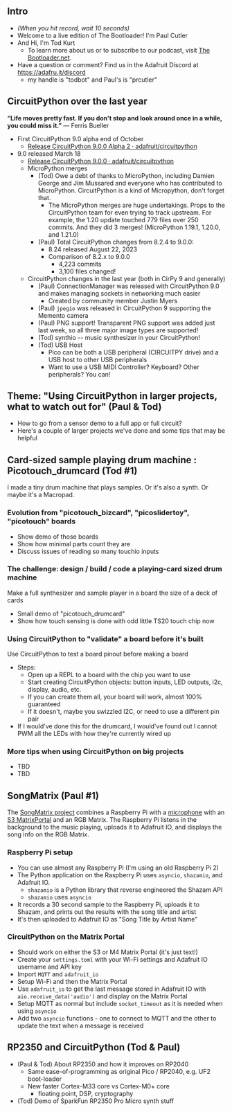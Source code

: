 
## Intro
* *(When you hit record, wait 10 seconds)*
* Welcome to a live edition of The Bootloader! I'm Paul Cutler
* And Hi, I'm Tod Kurt
  * To learn more about us or to subscribe to our podcast, visit [The Bootloader.net](https://thebootloader.net).
* Have a question or comment?  Find us in the Adafruit Discord at https://adafru.it/discord
  * my handle is "todbot" and Paul's is "prcutler"

## CircuitPython over the last year

**“Life moves pretty fast. If you don't stop and look around once in a while, you could miss it.”**
― Ferris Bueller

* First CircuitPython 9.0 alpha end of October
  * [Release CircuitPython 9.0.0 Alpha 2 · adafruit/circuitpython](https://github.com/adafruit/circuitpython/releases/tag/9.0.0-alpha.2)
* 9.0 released March 18
  * [Release CircuitPython 9.0.0 · adafruit/circuitpython](https://github.com/adafruit/circuitpython/releases/tag/9.0.0)
  * MicroPython merges
    * (Tod) Owe a debt of thanks to MicroPython, including Damien George and Jim Mussared and everyone who has contributed to MicroPython.  CircuitPython is a kind of Micropython, don't forget that.
      * The MicroPython merges are huge undertakings. Props to the CircuitPython team for even trying to track upstream. For example, the 1.20 update touched 779 files over 250 commits. And they did 3 merges! (MicroPython 1.19.1, 1.20.0, and 1.21.0)
    * (Paul) Total CircuitPython changes from 8.2.4 to 9.0.0:
      * 8.24 released August 22, 2023
      * Comparison of 8.2.x to 9.0.0
        * 4,223 commits
        * 3,100 files changed!
  * CircuitPython changes in the last year (both in CirPy 9 and generally)
    * (Paul) ConnectionManager was released with CircuitPython 9.0 and makes managing sockets in networking much easier
      * Created by community member Justin Myers
    * (Paul) `jpegio` was released in CircuitPython 9 supporting the Memento camera
    * (Paul) PNG support! Transparent PNG support was added just last week, so all three major image types are supported!
    * (Tod) synthio -- music synthesizer in your CircuitPython!
    * (Tod) USB Host
      * Pico can be both a USB peripheral (CIRCUITPY drive) and a USB host to other USB peripherals
      * Want to use a USB MIDI Controller?  Keyboard? Other peripherals?  You can!


## Theme: "Using CircuitPython in larger projects, what to watch out for" (Paul & Tod)

 * How to go from a sensor demo to a full app or full circuit?
 * Here's a couple of larger projects we've done and some tips that may be helpful

## Card-sized sample playing drum machine : Picotouch_drumcard  (Tod #1)

I made a tiny drum machine that plays samples. Or it's also a synth. Or maybe it's a Macropad.

### Evolution from "picotouch_bizcard", "picoslidertoy", "picotouch" boards

* Show demo of those boards
* Show how minimal parts count they are
* Discuss issues of reading so many touchio inputs

### The challenge: design / build / code a playing-card sized drum machine

Make a full synthesizer and sample player in a board the size of a deck of cards
* Small demo of "picotouch_drumcard"
* Show how touch sensing is done with odd little TS20 touch chip now

### Using CircuitPython to "validate" a board before it's built

Use CircuitPython to test a board pinout before making a board

* Steps:
  * Open up a REPL to a board with the chip you want to use
  * Start creating CircuitPython objects: button inputs, LED outputs, i2c, display, audio, etc.
  * If you can create them all, your board will work, almost 100% guaranteed
  * If it doesn't, maybe you swizzled I2C, or need to use a different pin pair
* If I would've done this for the drumcard, I would've found out I cannot PWM all the LEDs with how they're currently wired up

### More tips when using CircuitPython on big projects
* TBD
* TBD

## SongMatrix (Paul #1)

The [SongMatrix project](https://paulcutler.org/project/songmatrix/) combines a Raspberry Pi with a [microphone](https://www.adafruit.com/product/3367) with an [S3 MatrixPortal](https://www.adafruit.com/product/5778) and an RGB Matrix. The Raspberry Pi listens in the background to the music playing, uploads it to Adafruit IO, and displays the song info on the RGB Matrix.

### Raspberry Pi setup
* You can use almost any Raspberry Pi (I'm using an old Raspberry Pi 2)
* The Python application on the Raspberry Pi uses `asyncio`, `shazamio`, and Adafruit IO.
    * `shazamio` is a Python library that reverse engineered the Shazam API
    * `shazamio` uses `asyncio`
* It records a 30 second sample to the Raspberry Pi, uploads it to Shazam, and prints out the results with the song title and artist
* It's then uploaded to Adafruit IO as "Song Title by Artist Name"

### CircuitPython on the Matrix Portal

* Should work on either the S3 or M4 Matrix Portal (it's just text!)
* Create your `settings.toml` with your Wi-Fi settings and Adafruit IO username and API key
* Import `MQTT` and `adafruit_io`
* Setup Wi-Fi and then the Matrix Portal
* Use `adafruit_io` to get the last message stored in Adafruit IO with `aio.receive_data('audio')` and display on the Matrix Portal
* Setup MQTT as normal but include `socket_timeout` as it is needed when using `asyncio`
* Add two `asyncio` functions - one to connect to MQTT and the other to update the text when a message is received

## RP2350 and CircuitPython (Tod & Paul)

* (Paul & Tod) About RP2350 and how it improves on RP2040
  * Same ease-of-programming as original Pico / RP2040, e.g. UF2 boot-loader
  * New faster Cortex-M33 core vs Cortex-M0+ core
    * floating point, DSP, cryptography
* (Tod) Demo of SparkFun RP2350 Pro Micro synth stuff
